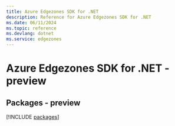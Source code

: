 ```yaml
---
title: Azure Edgezones SDK for .NET
description: Reference for Azure Edgezones SDK for .NET
ms.date: 06/11/2024
ms.topic: reference
ms.devlang: dotnet
ms.service: edgezones
---
```

# Azure Edgezones SDK for .NET - preview
## Packages - preview
[!INCLUDE [packages](edgezones-index.md)]